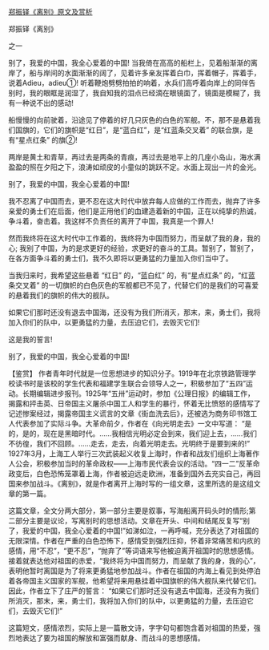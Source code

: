[郑振铎《离别》原文及赏析](https://www.vrrw.net/wx/10265.html)

郑振铎《离别》

之一

别了，我爱的中国，我全心爱着的中国! 当我倚在高高的船栏上，见着船渐渐的离岸了，船与岸间的水面渐渐的阔了，见着许多亲友挥着白巾，挥着帽子，挥着手，说着Adieu，adieu①! 听着鞭炮劈劈拍拍的响着，水兵们高呼着向岸上的同伴告别时，我的眼眶是润湿了，我自知我的泪点已经滴在眼镜面了，镜面是模糊了，我有一种说不出的感动!

船慢慢的向前驶着，沿途见了停着的好几只灰色的白色的军舰。不，那不是悬着我们国旗的，它们的旗帜是“红日”，是“蓝白红”，是“红蓝条交叉着” 的联合旗，是有“星点红条” 的旗②!

两岸是黄土和青草，再过去是两条的青痕，再过去是地平上的几座小岛山，海水满盈盈的照在夕阳之下，浪涛如顽皮的小童似的跳跃不定。水面上现出一片的金光。

别了，我爱的中国，我全心爱着的中国!

我不忍离了中国而去，更不忍在这大时代中放弃每人应做的工作而去，抛弃了许多亲爱的勇士们在后面，他们是正用他们的血建造着新的中国，正在以纯挚的热诚，争斗着，奋击着。我这样不负责任的离开了中国，我真是一个罪人!

然而我终将在这大时代中工作着的，我终将为中国而努力，而呈献了我的身，我的心; 我别了中国，为的是求更好的经验，求更好的奋斗的工具。暂别了，暂别了，在各方面争斗着的勇士们，我不久即将以更勇猛的力量加入你们当中了。

当我归来时，我希望这些悬着 “红日” 的，“蓝白红” 的，有“星点红条” 的，“红蓝条交叉着” 的一切旗帜的白色灰色的军舰都已不见了，代替它们的是我们的可喜爱的悬着我们的旗帜的伟大的舰队。

如果它们那时还没有退去中国海，还没有为我们所消灭，那末，来，勇士们，我将加入你们的队中，以更勇猛的力量，去压迫它们，去毁灭它们!

这是我的誓言!

别了，我爱的中国，我全心爱着的中国!



【鉴赏】 作者青年时代就是一位思想进步的知识分子。1919年在北京铁路管理学校读书时是该校的学生代表和福建学生联合会领导人之一，积极参加了“五四”运动。长期编辑进步报刊。1925年“五卅”运动时，参加《公理日报》的编辑工作，揭露和抨击英、日帝国主义屠杀中国工人和学生的暴行，怀着无比愤怒的感情写了记述惨案经过，揭露帝国主义谎言的文章《街血洗去后》，还被选为商务印书馆工人代表参加了实际斗争。大革命前夕，作者在《向光明走去》一文中写道： “是的，是的，现在是黑暗时代。……我相信光明必定会到来，我们迎上去，……我们不彷徨，我们不回顾。……走去，走去，向着光明走去。光明终于是要到来的!” 1927年3月，上海工人举行三次武装起义收复上海时，作者和战友们组织上海著作人公会，积极参加当时的革命政权——上海市民代表会议的活动。“四一二”反革命政变后，白色恐怖笼罩着上海，作者被迫远走欧洲，准备到国外去充实自己，再回国来参加战斗。《离别》，就是作者离开上海时写的一组文章，这里所选的是这组文章的第一篇。

这篇文章，全文分两大部分，第一部分主要是叙事，写海船离开码头时的情形;第二部分主要是议论，写离别时的思想活动。文章在开头、中间和结尾反复写“别了，我爱的中国，我全心爱着的中国!”如涕如泣，一再呼喊，充分表达了对祖国的无限深情。作者在严重的白色恐怖下，感情受到强烈压抑，怀着非常痛苦和内疚的感情，用“不忍”，“更不忍”，“抛弃了”等词语来写他被迫离开祖国时的思想感情。接着就表达他对祖国的赤爱，“我终将为中国而努力，而呈献了我的身，我的心”，表明他暂时离国是为了将来更勇猛地参加战斗。作者在祖国的内海上看见到处停泊着各帝国主义国家的军舰，他希望将来用悬挂着中国旗帜的伟大舰队来代替它们。因此，作者立下了庄严的誓言： “如果它们那时还没有退去中国海，还没有为我们所消灭，那末，来，勇士们，我将加入你们的队中，以更勇猛的力量，去压迫它们，去毁灭它们!”

这篇短文，感情浓烈，实际上是一篇散文诗，字字句句都饱含着对祖国的热爱，强烈地表达了要为祖国的解放和富强而献身、而战斗的思想感情。


